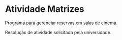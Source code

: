 # Atividade Matrizes

 Programa para gerenciar reservas em salas de cinema.

 Resolução de atividade solicitada pela universidade.


